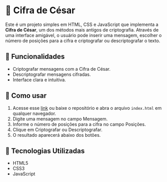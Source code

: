 # 🔐 Cifra de César
Este é um projeto simples em HTML, CSS e JavaScript que implementa a **Cifra de César**, um dos métodos mais antigos de criptografia. Através de uma interface amigável, o usuário pode inserir uma mensagem, escolher o número de posições para a cifra e criptografar ou descriptografar o texto.

## 🧩 Funcionalidades
- Criptografar mensagens com a Cifra de César.
- Descriptografar mensagens cifradas.
- Interface clara e intuitiva.

## 🚀 Como usar
1. Acesse esse [link](https://nicollas-provatti.github.io/Cifra-de-Cesar/) ou baixe o repositório e abra o arquivo `index.html` em qualquer navegador.
2. Digite uma mensagem no campo Mensagem.
3. Informe o número de posições para a cifra no campo Posições.
4. Clique em Criptografar ou Descriptografar.
5. O resultado aparecerá abaixo dos botões.

## 📌 Tecnologias Utilizadas
- HTML5
- CSS3
- JavaScript
